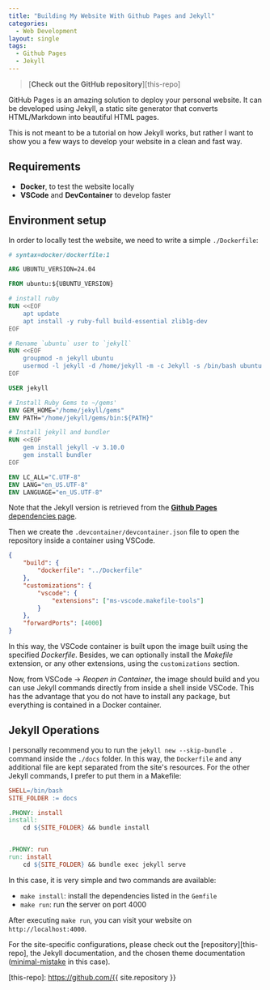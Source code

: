 ```yaml
---
title: "Building My Website With Github Pages and Jekyll"
categories:
  - Web Development
layout: single
tags:
  - Github Pages
  - Jekyll
---
```


> [**Check out the GitHub repository**][this-repo]

GitHub Pages is an amazing solution to deploy your personal website. It can be developed using Jekyll, a static site generator that converts HTML/Markdown into beautiful HTML pages.

This is not meant to be a tutorial on how Jekyll works, but rather I want to show you a few ways to develop your website in a clean and fast way.

## Requirements

- **Docker**, to test the website locally
- **VSCode** and **DevContainer** to develop faster

## Environment setup

In order to locally test the website, we need to write a simple `./Dockerfile`:

```Dockerfile
# syntax=docker/dockerfile:1

ARG UBUNTU_VERSION=24.04

FROM ubuntu:${UBUNTU_VERSION}

# install ruby
RUN <<EOF
    apt update    
    apt install -y ruby-full build-essential zlib1g-dev
EOF

# Rename `ubuntu` user to `jekyll`
RUN <<EOF
    groupmod -n jekyll ubuntu
    usermod -l jekyll -d /home/jekyll -m -c Jekyll -s /bin/bash ubuntu
EOF

USER jekyll

# Install Ruby Gems to ~/gems'
ENV GEM_HOME="/home/jekyll/gems"
ENV PATH="/home/jekyll/gems/bin:${PATH}"

# Install jekyll and bundler
RUN <<EOF
    gem install jekyll -v 3.10.0 
    gem install bundler
EOF

ENV LC_ALL="C.UTF-8"
ENV LANG="en_US.UTF-8"
ENV LANGUAGE="en_US.UTF-8"
```

Note that the Jekyll version is retrieved from the [**Github Pages** dependencies page](https://pages.github.com/versions.json).

Then we create the `.devcontainer/devcontainer.json` file to open the repository inside a container using VSCode.

```json
{
    "build": {
        "dockerfile": "../Dockerfile"
    },
    "customizations": {
        "vscode": {
            "extensions": ["ms-vscode.makefile-tools"]
        }
    },
    "forwardPorts": [4000]
}
```

In this way, the VSCode container is built upon the image built using the specified *Dockerfile*. Besides, we can optionally install the *Makefile* extension, or any other extensions, using the `customizations` section. 

Now, from VSCode -> *Reopen in Container*, the image should build and you can use Jekyll commands directly from inside a shell inside VSCode. This has the advantage that you do not have to install any package, but everything is contained in a Docker container.

## Jekyll Operations

I personally recommend you to run the `jekyll new --skip-bundle .` command inside the `./docs` folder. In this way, the `Dockerfile` and any additional file are kept separated from the site's resources. For the other Jekyll commands, I prefer to put them in a Makefile:

```makefile
SHELL=/bin/bash
SITE_FOLDER := docs

.PHONY: install
install:
	cd ${SITE_FOLDER} && bundle install


.PHONY: run
run: install
	cd ${SITE_FOLDER} && bundle exec jekyll serve
```

In this case, it is very simple and two commands are available:

- `make install`: install the dependencies listed in the `Gemfile`
- `make run`: run the server on port 4000

After executing `make run`, you can visit your website on `http://localhost:4000`.

For the site-specific configurations, please check out the [repository][this-repo], the Jekyll documentation, and the chosen theme documentation ([minimal-mistake](https://mmistakes.github.io/minimal-mistakes/docs/quick-start-guide/) in this case).

[this-repo]: https://github.com/{{ site.repository }}
